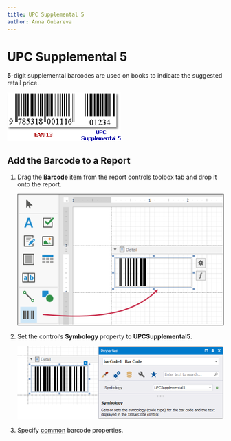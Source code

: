 ```yaml
---
title: UPC Supplemental 5
author: Anna Gubareva
---
```

# UPC Supplemental 5

**5**-digit supplemental barcodes are used on books to indicate the suggested retail price.

![](../../../../../images/eurd-win-bar-code-upc-supplemental-5.png)

## Add the Barcode to a Report

1. Drag the **Barcode** item from the report controls toolbox tab and drop it onto the report. 

    ![](../../../../../images/drag-and-drop-barcode.png)

2. Set the control’s **Symbology** property to **UPCSupplemental5**. 

    ![](../../../../../images/upc-supplemental-5-in-designer.png)

3. Specify [common](add-bar-codes-to-a-report.md) barcode properties.